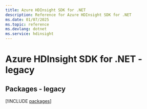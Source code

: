 ```yaml
---
title: Azure HDInsight SDK for .NET
description: Reference for Azure HDInsight SDK for .NET
ms.date: 01/07/2025
ms.topic: reference
ms.devlang: dotnet
ms.service: hdinsight
---
```

# Azure HDInsight SDK for .NET - legacy
## Packages - legacy
[!INCLUDE [packages](hdinsight-index.md)]